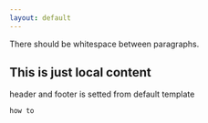 ```yaml
---
layout: default
---
```


There should be whitespace between paragraphs.

## This is just local content

header and footer is setted from default template

```
how to 
```